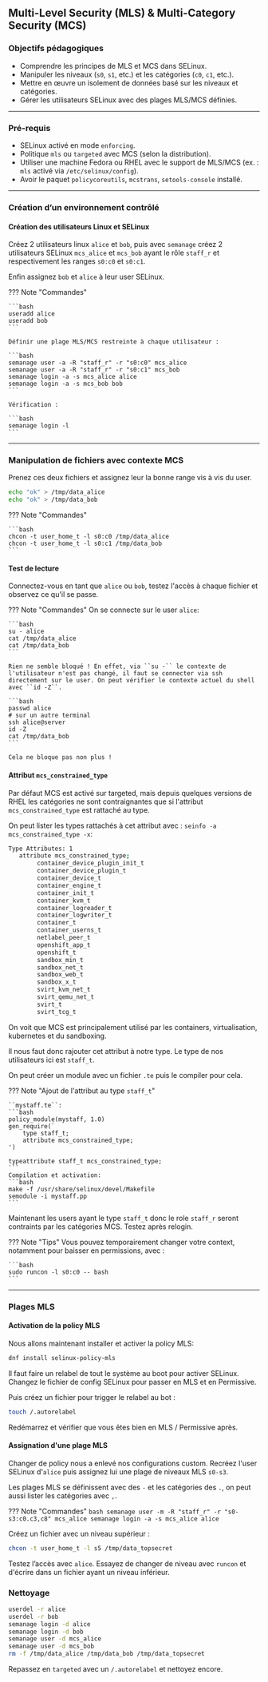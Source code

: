## Multi-Level Security (MLS) & Multi-Category Security (MCS)


### Objectifs pédagogiques

* Comprendre les principes de MLS et MCS dans SELinux.
* Manipuler les niveaux (`s0`, `s1`, etc.) et les catégories (`c0`, `c1`, etc.).
* Mettre en œuvre un isolement de données basé sur les niveaux et catégories.
* Gérer les utilisateurs SELinux avec des plages MLS/MCS définies.

---

### Pré-requis

* SELinux activé en mode `enforcing`.
* Politique `mls` ou `targeted` avec MCS (selon la distribution).
* Utiliser une machine Fedora ou RHEL avec le support de MLS/MCS (ex. : `mls` activé via `/etc/selinux/config`).
* Avoir le paquet `policycoreutils`, `mcstrans`, `setools-console` installé.


---

### Création d’un environnement contrôlé

#### Création des utilisateurs Linux et SELinux

Créez 2 utilisateurs linux ``alice`` et `bob`, puis avec `semanage` créez 2 utilisateurs SELinux `mcs_alice` et `mcs_bob` ayant le rôle `staff_r` et respectivement les ranges `s0:c0` et `s0:c1`.

Enfin assignez `bob` et `alice` à leur user SELinux.

??? Note "Commandes"

    ```bash
    useradd alice
    useradd bob
    ```

    Définir une plage MLS/MCS restreinte à chaque utilisateur :

    ```bash
    semanage user -a -R "staff_r" -r "s0:c0" mcs_alice
    semanage user -a -R "staff_r" -r "s0:c1" mcs_bob
    semanage login -a -s mcs_alice alice
    semanage login -a -s mcs_bob bob
    ```

    Vérification :

    ```bash
    semanage login -l
    ```

---

### Manipulation de fichiers avec contexte MCS

Prenez ces deux fichiers et assignez leur la bonne range vis à vis du user.

```bash
echo "ok" > /tmp/data_alice 
echo "ok" > /tmp/data_bob
```

??? Note "Commandes"

    ```bash
    chcon -t user_home_t -l s0:c0 /tmp/data_alice
    chcon -t user_home_t -l s0:c1 /tmp/data_bob
    ```

#### Test de lecture

Connectez-vous en tant que `alice` ou `bob`, testez l'accès à chaque fichier et observez ce qu'il se passe.


??? Note "Commandes"
    On se connecte sur le user `alice`:

    ```bash
    su - alice
    cat /tmp/data_alice
    cat /tmp/data_bob
    ```

    Rien ne semble bloqué ! En effet, via ``su -`` le contexte de l'utilisateur n'est pas changé, il faut se connecter via ssh directement sur le user. On peut vérifier le contexte actuel du shell avec ``id -Z``.
   
    ```bash
    passwd alice
    # sur un autre terminal
    ssh alice@server
    id -Z
    cat /tmp/data_bob
    ```

    Cela ne bloque pas non plus !

#### Attribut ``mcs_constrained_type``

Par défaut MCS est activé sur targeted, mais depuis quelques versions de RHEL les catégories ne sont contraignantes que si l'attribut ``mcs_constrained_type`` est rattaché au type.

On peut lister les types rattachés à cet attribut avec : ``seinfo -a mcs_constrained_type -x``:

```bash
Type Attributes: 1
   attribute mcs_constrained_type;
        container_device_plugin_init_t
        container_device_plugin_t
        container_device_t
        container_engine_t
        container_init_t
        container_kvm_t
        container_logreader_t
        container_logwriter_t
        container_t
        container_userns_t
        netlabel_peer_t
        openshift_app_t
        openshift_t
        sandbox_min_t
        sandbox_net_t
        sandbox_web_t
        sandbox_x_t
        svirt_kvm_net_t
        svirt_qemu_net_t
        svirt_t
        svirt_tcg_t
```

On voit que MCS est principalement utilisé par les containers, virtualisation, kubernetes et du sandboxing.

Il nous faut donc rajouter cet attribut à notre type. Le type de nos utilisateurs ici est ``staff_t``.

On peut créer un module avec un fichier ``.te`` puis le compiler pour cela.

??? Note "Ajout de l'attribut au type ``staff_t``"

    ``mystaff.te``:
    ```bash
    policy_module(mystaff, 1.0)
    gen_require(`
        type staff_t;
        attribute mcs_constrained_type;
    ')

    typeattribute staff_t mcs_constrained_type;
    ```
    Compilation et activation:
    ```bash
    make -f /usr/share/selinux/devel/Makefile
    semodule -i mystaff.pp
    ```

Maintenant les users ayant le type ``staff_t`` donc le role ``staff_r`` seront contraints par les catégories MCS. Testez après relogin.



??? Note "Tips"
    Vous pouvez temporairement changer votre context, notamment pour baisser en permissions, avec :

    ```bash
    sudo runcon -l s0:c0 -- bash
    ```

---

### Plages MLS

#### Activation de la policy MLS

Nous allons maintenant installer et activer la policy MLS:

```bash
dnf install selinux-policy-mls
```

Il faut faire un relabel de tout le système au boot pour activer SELinux. Changez le fichier de config SELinux pour passer en MLS et en Permissive.

Puis créez un fichier pour trigger le relabel au bot :
```bash
touch /.autorelabel
```

Redémarrez et vérifier que vous êtes bien en MLS / Permissive après.


#### Assignation d'une plage MLS


Changer de policy nous a enlevé nos configurations custom. Recréez l'user SELinux d'`alice` puis assignez lui une plage de niveaux MLS `s0-s3`.

Les plages MLS se définissent avec des `-` et les catégories des `.`, on peut aussi lister les catégories avec `,`.




??? Note "Commandes"
    ```bash
    semanage user -m -R "staff_r" -r "s0-s3:c0.c3,c8" mcs_alice
    semanage login -a -s mcs_alice alice
    ```


Créez un fichier avec un niveau supérieur :

```bash
chcon -t user_home_t -l s5 /tmp/data_topsecret
```

Testez l’accès avec `alice`. Essayez de changer de niveau avec `runcon` et d'écrire dans un fichier ayant un niveau inférieur.



### Nettoyage

```bash
userdel -r alice
userdel -r bob
semanage login -d alice
semanage login -d bob
semanage user -d mcs_alice
semanage user -d mcs_bob
rm -f /tmp/data_alice /tmp/data_bob /tmp/data_topsecret
```

Repassez en `targeted` avec un `/.autorelabel` et nettoyez encore.
